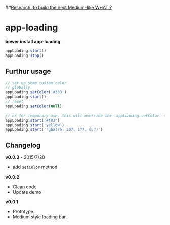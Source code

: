 ##[Research: to build the next Medium-like WHAT ?](https://github.com/aprilorange/app-loading/issues/1)

# app-loading

**bower install app-loading**

```javascript
appLoading.start()
appLoading.stop()
```

## Furthur usage

```javascript
// set up some custom color
// globally
appLoading.setColor('#333')
appLoading.start()
// reset
appLoading.setColor(null)

// or for temporary use, this will override the `appLoading.setColor` setting
appLoading.start('#f83')
appLoading.start('yellow')
appLoading.start('rgba(76, 207, 177, 0.7)')
```

## Changelog

**v0.0.3** - 2015/7/20
- add `setColor` method

**v0.0.2**
- Clean code
- Update demo

**v0.0.1**

- Prototype.
- Medium style loading bar.
